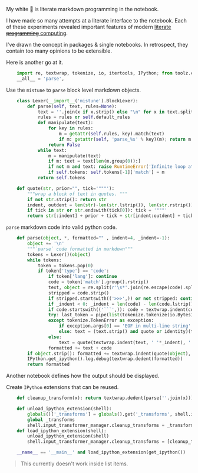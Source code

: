 My white 🐳 is literate markdown programming in the notebook.

I have made so many attempts at a literate interface to the notebook.  Each of these experiments revealed important features of modern [literate ~~programming~~ computing](http://blog.fperez.org/2013/04/literate-computing-and-computational.html).

I've drawn the concept in packages & single notebooks.  In retrospect, they contain too many opinions to be extensible.  

Here is another go at it.


```python
    import re, textwrap, tokenize, io, itertools, IPython; from toolz.curried import *
    __all__ = 'parse',
```

Use the `mistune` to `parse` block level markdown objects.


```python
    class Lexer(__import__('mistune').BlockLexer):
        def parse(self, text, rules=None):
            text = ''.join(x if x.strip() else "\n" for x in text.splitlines(True))
            rules = rules or self.default_rules
            def manipulate(text):
                for key in rules:
                    m = getattr(self.rules, key).match(text)
                    if m: getattr(self, 'parse_%s' % key)(m); return m
                return False  
            while text:
                m = manipulate(text)
                if m: text = text[len(m.group(0)):]
                if not m and text: raise RuntimeError('Infinite loop at: %s' % text)
                if self.tokens: self.tokens[-1]['match'] = m
            return self.tokens
```


```python
    def quote(str, prior="", tick='"""'):
        """wrap a block of text in quotes. """
        if not str.strip(): return str
        indent, outdent = len(str)-len(str.lstrip()), len(str.rstrip())
        if tick in str or str.endswith(tick[0]): tick = '"""'
        return str[:indent] + prior + tick + str[indent:outdent] + tick + ";" + str[outdent:]
```

`parse`  markdown code into valid python code.


```python
    def parse(object, *, formatted="" , indent=4, _indent=-1):
        object += '\n'
        """`parse` code formatted in markdown"""
        tokens = Lexer()(object)
        while tokens:
            token = tokens.pop(0)
            if token['type'] == 'code':
                if token['lang']: continue
                code = token['match'].group().rstrip()
                text, object = re.split(r'\s*'.join(re.escape(code).splitlines(True)), object)
                stripped = code.strip()
                if stripped.startswith(('>>>',)) or not stripped: continue # don't do anything for blank code.
                if _indent < 0: _indent = len(code) - len(code.lstrip())
                if code.startswith(('```',)): code = textwrap.indent(code.strip('`'), ' '*_indent)
                try: last_token = pipe(list(tokenize.tokenize(io.BytesIO(textwrap.dedent(formatted).encode('utf-8')).readline)),reversed, curry(itertools.dropwhile)(compose(complement(str.strip), operator.attrgetter('string'))), first)
                except tokenize.TokenError as exception:
                    if exception.args[0] == 'EOF in multi-line string': text = textwrap.indent(text, ' '*_indent)
                    else: text = (text.strip() and quote or identity)(text, ' '*_indent)
                else: 
                    text = quote(textwrap.indent(text, ' '*_indent), ' '*indent if last_token.string in {':'} else '' + ' '*(len(last_token.line) - len(last_token.line.lstrip())))
                formatted += text + code
        if object.strip(): formatted += textwrap.indent(quote(object), ' '*_indent)
        IPython.get_ipython().log.debug(textwrap.dedent(formatted))
        return formatted
```

Another notebook defines how the output should be displayed.

Create `IPython` extensions that can be reused.


```python
    def cleanup_transform(x): return textwrap.dedent(parse(''.join(x))).splitlines(True)

    def unload_ipython_extension(shell):
        globals()['_transforms'] = globals().get('_transforms', shell.input_transformer_manager.cleanup_transforms)
        global _transforms
        shell.input_transformer_manager.cleanup_transforms = _transforms
    def load_ipython_extension(shell):
        unload_ipython_extension(shell)
        shell.input_transformer_manager.cleanup_transforms = [cleanup_transform]

    __name__ == '__main__' and load_ipython_extension(get_ipython())
```

> This currently doesn't work inside list items.
